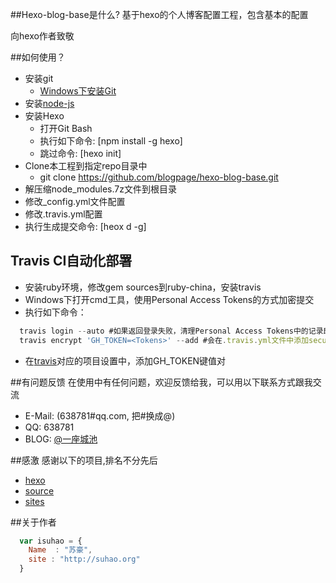 ##Hexo-blog-base是什么?
基于hexo的个人博客配置工程，包含基本的配置

向hexo作者致敬

##如何使用？

* 安装git
    * [Windows下安装Git](http://jingyan.baidu.com/article/90895e0fb3495f64ed6b0b50.html)
* 安装[node-js](https://nodejs.org/en/)
* 安装Hexo
    * 打开Git Bash
    * 执行如下命令: [npm install -g hexo]
    * 跳过命令: [hexo init]
* Clone本工程到指定repo目录中
    * git clone https://github.com/blogpage/hexo-blog-base.git
* 解压缩node_modules.7z文件到根目录
* 修改_config.yml文件配置
* 修改.travis.yml配置
* 执行生成提交命令: [heox d -g]

## Travis CI自动化部署
* 安装ruby环境，修改gem sources到ruby-china，安装travis
* Windows下打开cmd工具，使用Personal Access Tokens的方式加密提交
* 执行如下命令：
```javascript
  travis login --auto #如果返回登录失败，清理Personal Access Tokens中的记录即可
  travis encrypt 'GH_TOKEN=<Tokens>' --add #会在.travis.yml文件中添加secure值（如果文件为空，添加到env-global下，反之在dd下）
``` 
* 在[travis](https://travis-ci.org)对应的项目设置中，添加GH_TOKEN键值对


##有问题反馈
在使用中有任何问题，欢迎反馈给我，可以用以下联系方式跟我交流

* E-Mail: (638781#qq.com, 把#换成@)
* QQ: 638781
* BLOG: [@一座城池](http://isuhao.cn)

##感激
感谢以下的项目,排名不分先后

* [hexo](http://isuhao.cn/) 
* [source](http://blog.sc/)
* [sites](http://sites.so)

##关于作者

```javascript
  var isuhao = {
    Name  : "苏豪",
    site : "http://suhao.org"
  }
```
